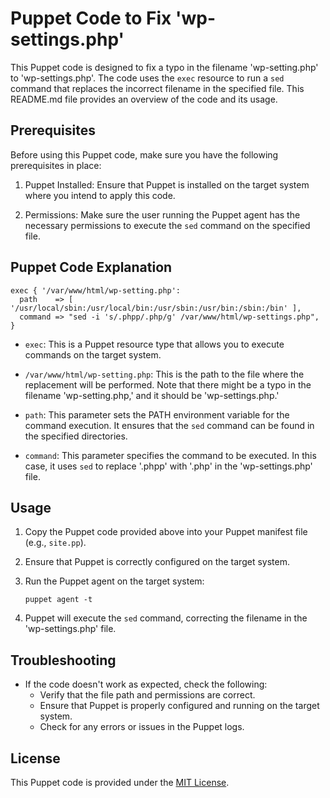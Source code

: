 
# Puppet Code to Fix 'wp-settings.php'

This Puppet code is designed to fix a typo in the filename 'wp-setting.php' to 'wp-settings.php'. The code uses the `exec` resource to run a `sed` command that replaces the incorrect filename in the specified file. This README.md file provides an overview of the code and its usage.

## Prerequisites

Before using this Puppet code, make sure you have the following prerequisites in place:

1. Puppet Installed: Ensure that Puppet is installed on the target system where you intend to apply this code.

2. Permissions: Make sure the user running the Puppet agent has the necessary permissions to execute the `sed` command on the specified file.

## Puppet Code Explanation

```puppet
exec { '/var/www/html/wp-setting.php':
  path    => [ '/usr/local/sbin:/usr/local/bin:/usr/sbin:/usr/bin:/sbin:/bin' ],
  command => "sed -i 's/.phpp/.php/g' /var/www/html/wp-settings.php",
}
```

- `exec`: This is a Puppet resource type that allows you to execute commands on the target system.

- `/var/www/html/wp-setting.php`: This is the path to the file where the replacement will be performed. Note that there might be a typo in the filename 'wp-setting.php,' and it should be 'wp-settings.php.'

- `path`: This parameter sets the PATH environment variable for the command execution. It ensures that the `sed` command can be found in the specified directories.

- `command`: This parameter specifies the command to be executed. In this case, it uses `sed` to replace '.phpp' with '.php' in the 'wp-settings.php' file.

## Usage

1. Copy the Puppet code provided above into your Puppet manifest file (e.g., `site.pp`).

2. Ensure that Puppet is correctly configured on the target system.

3. Run the Puppet agent on the target system:

   ```
   puppet agent -t
   ```

4. Puppet will execute the `sed` command, correcting the filename in the 'wp-settings.php' file.

## Troubleshooting

- If the code doesn't work as expected, check the following:
  - Verify that the file path and permissions are correct.
  - Ensure that Puppet is properly configured and running on the target system.
  - Check for any errors or issues in the Puppet logs.

## License

This Puppet code is provided under the [MIT License](LICENSE).
```
